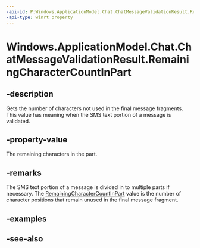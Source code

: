 ----api-id: P:Windows.ApplicationModel.Chat.ChatMessageValidationResult.RemainingCharacterCountInPart
-api-type: winrt property
---<!-- Property syntaxpublic Windows.Foundation.IReference<uint> RemainingCharacterCountInPart { get; }--># Windows.ApplicationModel.Chat.ChatMessageValidationResult.RemainingCharacterCountInPart## -descriptionGets the number of characters not used in the final message fragments. This value has meaning when the SMS text portion of a message is validated.## -property-valueThe remaining characters in the part.## -remarksThe SMS text portion of a message is divided in to multiple parts if necessary. The [RemainingCharacterCountInPart](chatmessagevalidationresult_remainingcharactercountinpart.md) value is the number of character positions that remain unused in the final message fragment.## -examples## -see-also